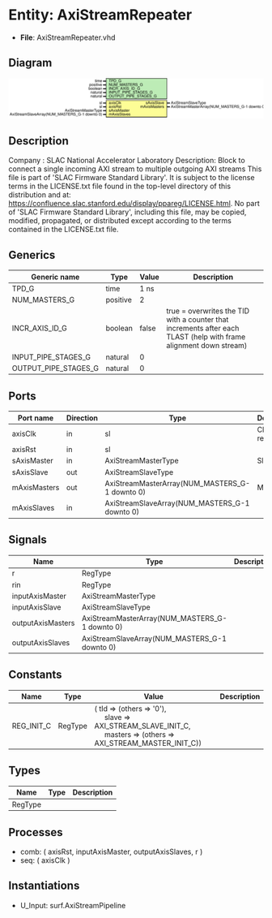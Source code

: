 # Entity: AxiStreamRepeater

- **File**: AxiStreamRepeater.vhd
## Diagram

![Diagram](AxiStreamRepeater.svg "Diagram")
## Description

Company    : SLAC National Accelerator Laboratory
Description:
Block to connect a single incoming AXI stream to multiple outgoing AXI
streams
This file is part of 'SLAC Firmware Standard Library'.
It is subject to the license terms in the LICENSE.txt file found in the
top-level directory of this distribution and at:
   https://confluence.slac.stanford.edu/display/ppareg/LICENSE.html.
No part of 'SLAC Firmware Standard Library', including this file,
may be copied, modified, propagated, or distributed except according to
the terms contained in the LICENSE.txt file.
## Generics

| Generic name         | Type     | Value | Description                                                                                                       |
| -------------------- | -------- | ----- | ----------------------------------------------------------------------------------------------------------------- |
| TPD_G                | time     | 1 ns  |                                                                                                                   |
| NUM_MASTERS_G        | positive | 2     |                                                                                                                   |
| INCR_AXIS_ID_G       | boolean  | false | true = overwrites the TID with a counter that increments after each TLAST (help with frame alignment down stream) |
| INPUT_PIPE_STAGES_G  | natural  | 0     |                                                                                                                   |
| OUTPUT_PIPE_STAGES_G | natural  | 0     |                                                                                                                   |
## Ports

| Port name    | Direction | Type                                           | Description     |
| ------------ | --------- | ---------------------------------------------- | --------------- |
| axisClk      | in        | sl                                             | Clock and reset |
| axisRst      | in        | sl                                             |                 |
| sAxisMaster  | in        | AxiStreamMasterType                            | Slave           |
| sAxisSlave   | out       | AxiStreamSlaveType                             |                 |
| mAxisMasters | out       | AxiStreamMasterArray(NUM_MASTERS_G-1 downto 0) | Masters         |
| mAxisSlaves  | in        | AxiStreamSlaveArray(NUM_MASTERS_G-1 downto 0)  |                 |
## Signals

| Name              | Type                                           | Description |
| ----------------- | ---------------------------------------------- | ----------- |
| r                 | RegType                                        |             |
| rin               | RegType                                        |             |
| inputAxisMaster   | AxiStreamMasterType                            |             |
| inputAxisSlave    | AxiStreamSlaveType                             |             |
| outputAxisMasters | AxiStreamMasterArray(NUM_MASTERS_G-1 downto 0) |             |
| outputAxisSlaves  | AxiStreamSlaveArray(NUM_MASTERS_G-1 downto 0)  |             |
## Constants

| Name       | Type    | Value                                                                                                                                                                                                         | Description |
| ---------- | ------- | ------------------------------------------------------------------------------------------------------------------------------------------------------------------------------------------------------------- | ----------- |
| REG_INIT_C | RegType |  (       tId     => (others => '0'),<br><span style="padding-left:20px">       slave   => AXI_STREAM_SLAVE_INIT_C,<br><span style="padding-left:20px">       masters => (others => AXI_STREAM_MASTER_INIT_C)) |             |
## Types

| Name    | Type | Description |
| ------- | ---- | ----------- |
| RegType |      |             |
## Processes
- comb: ( axisRst, inputAxisMaster, outputAxisSlaves, r )
- seq: ( axisClk )
## Instantiations

- U_Input: surf.AxiStreamPipeline
